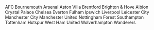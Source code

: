 AFC Bournemouth
Arsenal
Aston Villa
Brentford
Brighton & Hove Albion
Crystal Palace
Chelsea
Everton
Fulham
Ipswich
Liverpool
Leicester City
Manchester City
Manchester United
Nottingham Forest
Southampton
Tottenham Hotspur
West Ham United
Wolverhampton Wanderers